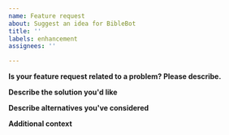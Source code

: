 ```yaml
---
name: Feature request
about: Suggest an idea for BibleBot
title: ''
labels: enhancement
assignees: ''

---
```


**Is your feature request related to a problem? Please describe.**
<!-- A clear and concise description of what the problem is -->

**Describe the solution you'd like**
<!-- A clear and concise description of what you want to happen. -->

**Describe alternatives you've considered**
<!-- A clear and concise description of any alternative solutions or features you've considered. -->

**Additional context**
<!-- Add any other context or screenshots about the feature request here. -->
